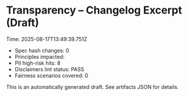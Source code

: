 # Transparency – Changelog Excerpt (Draft)

Time: 2025-08-17T13:49:39.751Z

- Spec hash changes: 0
- Principles impacted: 
- PII high-risk hits: 8
- Disclaimers lint status: PASS
- Fairness scenarios covered: 0

This is an automatically generated draft. See artifacts JSON for details.